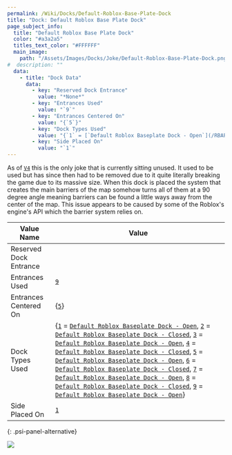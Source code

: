 ```yaml
---
permalink: /Wiki/Docks/Default-Roblox-Base-Plate-Dock
title: "Dock: Default Roblox Base Plate Dock"
page_subject_info:
  title: "Default Roblox Base Plate Dock"
  color: "#a3a2a5"
  titles_text_color: "#FFFFFF"
  main_image:
    path: "/Assets/Images/Docks/Joke/Default-Roblox-Base-Plate-Dock.png"
#  description: ""
  data:
    - title: "Dock Data"
      data:
        - key: "Reserved Dock Entrance"
          value: "*None*"
        - key: "Entrances Used"
          value: "`9`"
        - key: "Entrances Centered On"
          value: "{`5`}"
        - key: "Dock Types Used"
          value: "{`1` = [`Default Roblox Baseplate Dock - Open`](/RBAP-Wiki/Wiki/Dock-Types/Default-Roblox-Baseplate-Dock-Open), `2` = [`Default Roblox Baseplate Dock - Closed`](/RBAP-Wiki/Wiki/Dock-Types/Default-Roblox-Baseplate-Dock-Closed), `3` = [`Default Roblox Baseplate Dock - Open`](/RBAP-Wiki/Wiki/Dock-Types/Default-Roblox-Baseplate-Dock-Open), `4` = [`Default Roblox Baseplate Dock - Closed`](/RBAP-Wiki/Wiki/Dock-Types/Default-Roblox-Baseplate-Dock-Closed), `5` = [`Default Roblox Baseplate Dock - Open`](/RBAP-Wiki/Wiki/Dock-Types/Default-Roblox-Baseplate-Dock-Open), `6` = [`Default Roblox Baseplate Dock - Closed`](/RBAP-Wiki/Wiki/Dock-Types/Default-Roblox-Baseplate-Dock-Closed), `7` = [`Default Roblox Baseplate Dock - Open`](/RBAP-Wiki/Wiki/Dock-Types/Default-Roblox-Baseplate-Dock-Open), `8` = [`Default Roblox Baseplate Dock - Closed`](/RBAP-Wiki/Wiki/Dock-Types/Default-Roblox-Baseplate-Dock-Closed), `9` = [`Default Roblox Baseplate Dock - Open`](/RBAP-Wiki/Wiki/Dock-Types/Default-Roblox-Baseplate-Dock-Open)}"
        - key: "Side Placed On"
          value: "`1`"
---
```


As of [`V4`](/RBAP-Wiki/Wiki/Value-Types#rbap-version) this is the only joke that is currently sitting unused. It used to be used but has since then had to be removed due to it quite literally breaking the game due to its massive size. When this dock is placed the system that creates the main barriers of the map somehow turns all of them at a 90 degree angle meaning barriers can be found a little ways away from the center of the map. This issue appears to be caused by some of the Roblox's engine's API which the barrier system relies on.

| Value Name             | Value |
|-|-|
| Reserved Dock Entrance |  |
| Entrances Used         | [`9`](/RBAP-Wiki/Wiki/Value-Types#number) |
| Entrances Centered On  | {[`5`](/RBAP-Wiki/Wiki/Value-Types#number)} |
| Dock Types Used        | {[`1`](/RBAP-Wiki/Wiki/Value-Types#number) = [`Default Roblox Baseplate Dock - Open`](/RBAP-Wiki/Wiki/Dock-Types/Default-Roblox-Baseplate-Dock-Open), [`2`](/RBAP-Wiki/Wiki/Value-Types#number) = [`Default Roblox Baseplate Dock - Closed`](/RBAP-Wiki/Wiki/Dock-Types/Default-Roblox-Baseplate-Dock-Closed), [`3`](/RBAP-Wiki/Wiki/Value-Types#number) = [`Default Roblox Baseplate Dock - Open`](/RBAP-Wiki/Wiki/Dock-Types/Default-Roblox-Baseplate-Dock-Open), [`4`](/RBAP-Wiki/Wiki/Value-Types#number) = [`Default Roblox Baseplate Dock - Closed`](/RBAP-Wiki/Wiki/Dock-Types/Default-Roblox-Baseplate-Dock-Closed), [`5`](/RBAP-Wiki/Wiki/Value-Types#number) = [`Default Roblox Baseplate Dock - Open`](/RBAP-Wiki/Wiki/Dock-Types/Default-Roblox-Baseplate-Dock-Open), [`6`](/RBAP-Wiki/Wiki/Value-Types#number) = [`Default Roblox Baseplate Dock - Closed`](/RBAP-Wiki/Wiki/Dock-Types/Default-Roblox-Baseplate-Dock-Closed), [`7`](/RBAP-Wiki/Wiki/Value-Types#number) = [`Default Roblox Baseplate Dock - Open`](/RBAP-Wiki/Wiki/Dock-Types/Default-Roblox-Baseplate-Dock-Open), [`8`](/RBAP-Wiki/Wiki/Value-Types#number) = [`Default Roblox Baseplate Dock - Closed`](/RBAP-Wiki/Wiki/Dock-Types/Default-Roblox-Baseplate-Dock-Closed), [`9`](/RBAP-Wiki/Wiki/Value-Types#number) = [`Default Roblox Baseplate Dock - Open`](/RBAP-Wiki/Wiki/Dock-Types/Default-Roblox-Baseplate-Dock-Open)} |
| Side Placed On         | [`1`](/RBAP-Wiki/Wiki/Value-Types#number) |
{: .psi-panel-alternative}

![](/RBAP-Wiki/Assets/Images/Docks/Joke/Default-Roblox-Base-Plate-Dock.png)